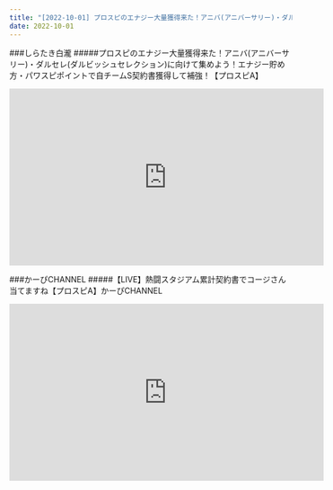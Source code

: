 ```yaml
---
title: "[2022-10-01] プロスピのエナジー大量獲得来た！アニバ(アニバーサリー)・ダルセレ(ダルビッシュセレクション)に向けて集めよう！エナジー貯め方・パワスピポイントで自チームS契約書獲得して補強！【プロスピA】 他"
date: 2022-10-01
---
```

###しらたき白瀧
#####プロスピのエナジー大量獲得来た！アニバ(アニバーサリー)・ダルセレ(ダルビッシュセレクション)に向けて集めよう！エナジー貯め方・パワスピポイントで自チームS契約書獲得して補強！【プロスピA】
<iframe width="560" height="315" src="https://www.youtube.com/embed/ZKGvRUaLPK4" frameborder="0" allow="accelerometer; autoplay; clipboard-write; encrypted-media; gyroscope; picture-in-picture" allowfullscreen></iframe>

###かーぴCHANNEL
#####【LIVE】熱闘スタジアム累計契約書でコージさん当てますね【プロスピA】かーぴCHANNEL
<iframe width="560" height="315" src="https://www.youtube.com/embed/sm3U1tG_AMk" frameborder="0" allow="accelerometer; autoplay; clipboard-write; encrypted-media; gyroscope; picture-in-picture" allowfullscreen></iframe>

